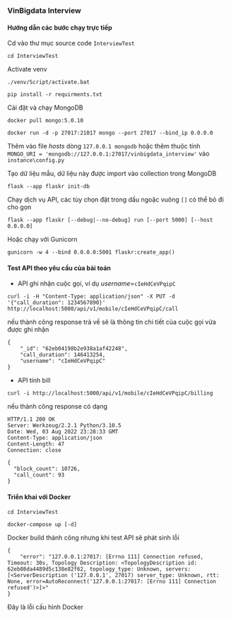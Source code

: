 ### VinBigdata Interview

#### Hướng dẫn các bước chạy trực tiếp

Cd vào thư mục source code `InterviewTest`
```commandline
cd InterviewTest
```

Activate venv

```shell
./venv/Script/activate.bat
```

```commandline
pip install -r requirments.txt
```

Cài đặt và chạy MongoDB
```commandline
docker pull mongo:5.0.10
```
```commandline
docker run -d -p 27017:21017 mongo --port 27017 --bind_ip 0.0.0.0
```

Thêm vào file *hosts* dòng `127.0.0.1 mongodb` hoặc thêm thuộc tính `MONGO_URI = 'mongodb://127.0.0.1:27017/vinbigdata_interview'` vào `instance\config.py`

Tạo dữ liệu mẫu, dữ liệu này được import vào collection trong MongoDB
```commandline
flask --app flaskr init-db
```

Chạy dịch vụ API, các tùy chọn đặt trong dấu ngoặc vuông `[]` có thể bỏ đi cho gọn
```commandline
flask --app flaskr [--debug|--no-debug] run [--port 5000] [--host 0.0.0.0]
```

Hoặc chạy với Gunicorn
```commandline
gunicorn -w 4 --bind 0.0.0.0:5001 flaskr:create_app()
```

#### Test API theo yêu cầu của bài toán
- API ghi nhận cuộc gọi, ví dụ *username*=`cIeHdCeVPqipC`

```commandline
curl -i -H "Content-Type: application/json" -X PUT -d '{"call_duration": 1234567890}' http://localhost:5000/api/v1/mobile/cIeHdCeVPqipC/call
```
nếu thành công response trả về sẽ là thông tin chi tiết của cuộc gọi vừa được ghi nhận
```commandline
{
    "_id": "62eb04198b2e938a1af42248",
    "call_duration": 146413254,
    "username": "cIeHdCeVPqipC"
}
```

- API tính bill

```commandline
curl -i http://localhost:5000/api/v1/mobile/cIeHdCeVPqipC/billing
```
nếu thành công response có dạng 
```commandline
HTTP/1.1 200 OK
Server: Werkzeug/2.2.1 Python/3.10.5
Date: Wed, 03 Aug 2022 23:28:33 GMT
Content-Type: application/json
Content-Length: 47
Connection: close

{
  "block_count": 10726,
  "call_count": 93
}
```

#### Triển khai với Docker
```commandline
cd InterviewTest
```
```commandline
docker-compose up [-d]
```
Docker build thành công nhưng khi test API sẽ phát sinh lỗi 
```shell
{
    "error": "127.0.0.1:27017: [Errno 111] Connection refused, Timeout: 30s, Topology Description: <TopologyDescription id: 62eb08da4489d5c138e82f62, topology_type: Unknown, servers: [<ServerDescription ('127.0.0.1', 27017) server_type: Unknown, rtt: None, error=AutoReconnect('127.0.0.1:27017: [Errno 111] Connection refused')>]>"
}
```
Đây là lỗi cấu hình Docker
